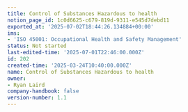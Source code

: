 ```yaml
---
title: Control of Substances Hazardous to health
notion_page_id: 1c0d6625-c679-819d-9311-e545d7debd11
exported_at: '2025-07-02T18:44:26.134884+00:00'
ims:
- 'ISO 45001: Occupational Health and Safety Management'
status: Not started
last-edited-time: '2025-07-01T22:46:00.000Z'
id: 202
created-time: '2025-03-24T10:40:00.000Z'
name: Control of Substances Hazardous to health
owner:
- Ryan Laird
company-handbook: false
version-number: 1.1
---
```


